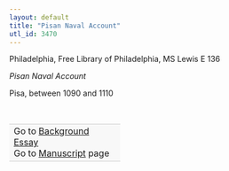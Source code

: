 ```yaml
---
layout: default
title: "Pisan Naval Account"
utl_id: 3470
---
```



Philadelphia, Free Library of Philadelphia, MS Lewis E 136


*Pisan Naval Account*


Pisa, between 1090 and 1110


 

<table border="0.5" cellpadding="1" cellspacing="1" style="width: 200px; background-color:#F8F8F8;"><tbody style="border-color:#ccc"><tr style="border-color:#ccc"><td>Go to <a href="{{ site.baseurl }}/essay/300" target="_blank">Background Essay</a><br />
			Go to <a href="{{ site.baseurl }}/www/record.html?id=300" target="_blank">Manuscript</a> page</td>
</tr></tbody></table>
